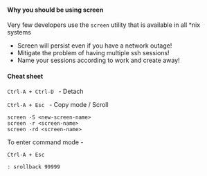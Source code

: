 #### Why you should be using screen

Very few developers use the ```screen``` utility that is available in all *nix systems

- Screen will persist even if you have a network outage!
- Mitigate the problem of having multiple ssh sessions!
- Name your sessions according to work and create away!

#### Cheat sheet

```Ctrl-A + Ctrl-D ``` - Detach  

```Ctrl-A + Esc ``` - Copy mode / Scroll 

```
screen -S <new-screen-name>  
screen -r <screen-name>  
screen -rd <screen-name>  
```

To enter command mode -
```
Ctrl-A + Esc 

: srollback 99999
```

